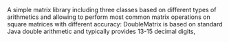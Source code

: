 A simple matrix library including three classes based on different types of arithmetics 
and allowing to perform most common matrix operations on square matrices with different accuracy:
 DoubleMatrix is based on standard Java double arithmetic and typically provides 13-15 decimal digits, 